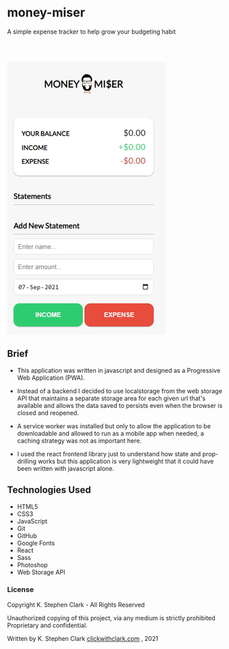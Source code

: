 # money-miser

A simple expense tracker to help grow your budgeting habit 

<br/>
<br/>

![Screenshot of PR1ORITI23 .](/images/expense-tracker.png "Screenshot of money-miser")





<h2> Brief </h2>

* This application was written in javascript and designed as a Progressive Web Application (PWA).

* Instead of a backend I decided to use localstorage from the web storage API that maintains a separate storage area for each given url that's available and allows the data saved to persists even when the browser is closed and reopened.

* A service worker was installed but only to allow the application to be downloadable and allowed to run as a mobile app when needed, a caching strategy was not as important here. 

* I used the react frontend library just to understand how state and prop-drilling works but this application is very lightweight that it could have been written with javascript alone.


<h2>Technologies Used</h2>

* HTML5
* CSS3
* JavaScript
* Git
* GitHub
* Google Fonts
* React
* Sass
* Photoshop
* Web Storage API




### License

Copyright K. Stephen Clark - All Rights Reserved

Unauthorized copying of this project, via any medium is strictly prohibited
Proprietary and confidential.

Written by K. Stephen Clark [clickwithclark.com](https://clickwithclark.com/) , 2021